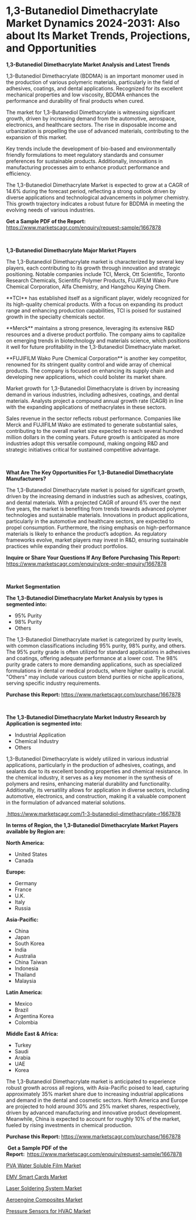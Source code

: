 <p><h1>1,3-Butanediol Dimethacrylate Market Dynamics 2024-2031: Also about Its Market Trends, Projections, and Opportunities</h1></p><p><strong>1,3-Butanediol Dimethacrylate Market Analysis and Latest Trends</strong></p>
<p><p>1,3-Butanediol Dimethacrylate (BDDMA) is an important monomer used in the production of various polymeric materials, particularly in the field of adhesives, coatings, and dental applications. Recognized for its excellent mechanical properties and low viscosity, BDDMA enhances the performance and durability of final products when cured. </p><p>The market for 1,3-Butanediol Dimethacrylate is witnessing significant growth, driven by increasing demand from the automotive, aerospace, electronics, and healthcare sectors. The rise in disposable income and urbanization is propelling the use of advanced materials, contributing to the expansion of this market. </p><p>Key trends include the development of bio-based and environmentally friendly formulations to meet regulatory standards and consumer preferences for sustainable products. Additionally, innovations in manufacturing processes aim to enhance product performance and efficiency. </p><p>The 1,3-Butanediol Dimethacrylate Market is expected to grow at a CAGR of 14.6% during the forecast period, reflecting a strong outlook driven by diverse applications and technological advancements in polymer chemistry. This growth trajectory indicates a robust future for BDDMA in meeting the evolving needs of various industries.</p></p>
<p><strong>Get a Sample PDF of the Report:&nbsp;</strong> <a href="https://www.marketscagr.com/enquiry/request-sample/1667878?utm_campaign=1173&utm_medium=2&utm_source=Github&utm_content=ia&utm_term=29092024&utm_id=13-butanediol-dimethacrylate">https://www.marketscagr.com/enquiry/request-sample/1667878</a></p>
<p>&nbsp;</p>
<p><strong>1,3-Butanediol Dimethacrylate Major Market Players</strong></p>
<p><p>The 1,3-Butanediol Dimethacrylate market is characterized by several key players, each contributing to its growth through innovation and strategic positioning. Notable companies include TCI, Merck, Ott Scientific, Toronto Research Chemicals, Scientific Polymer Products, FUJIFILM Wako Pure Chemical Corporation, Alfa Chemistry, and Hangzhou Keying Chem.</p><p>**TCI** has established itself as a significant player, widely recognized for its high-quality chemical products. With a focus on expanding its product range and enhancing production capabilities, TCI is poised for sustained growth in the specialty chemicals sector. </p><p>**Merck** maintains a strong presence, leveraging its extensive R&D resources and a diverse product portfolio. The company aims to capitalize on emerging trends in biotechnology and materials science, which positions it well for future profitability in the 1,3-Butanediol Dimethacrylate market.</p><p>**FUJIFILM Wako Pure Chemical Corporation** is another key competitor, renowned for its stringent quality control and wide array of chemical products. The company is focused on enhancing its supply chain and developing new applications, which could bolster its market share.</p><p>Market growth for 1,3-Butanediol Dimethacrylate is driven by increasing demand in various industries, including adhesives, coatings, and dental materials. Analysts project a compound annual growth rate (CAGR) in line with the expanding applications of methacrylates in these sectors.</p><p>Sales revenue in the sector reflects robust performance. Companies like Merck and FUJIFILM Wako are estimated to generate substantial sales, contributing to the overall market size expected to reach several hundred million dollars in the coming years. Future growth is anticipated as more industries adopt this versatile compound, making ongoing R&D and strategic initiatives critical for sustained competitive advantage.</p></p>
<p>&nbsp;</p>
<p><strong>What Are The Key Opportunities For 1,3-Butanediol Dimethacrylate Manufacturers?</strong></p>
<p><p>The 1,3-Butanediol Dimethacrylate market is poised for significant growth, driven by the increasing demand in industries such as adhesives, coatings, and dental materials. With a projected CAGR of around 6% over the next five years, the market is benefiting from trends towards advanced polymer technologies and sustainable materials. Innovations in product applications, particularly in the automotive and healthcare sectors, are expected to propel consumption. Furthermore, the rising emphasis on high-performance materials is likely to enhance the product’s adoption. As regulatory frameworks evolve, market players may invest in R&D, ensuring sustainable practices while expanding their product portfolios.</p></p>
<p><strong>Inquire or Share Your Questions If Any Before Purchasing This Report:</strong> <a href="https://www.marketscagr.com/enquiry/pre-order-enquiry/1667878?utm_campaign=1173&utm_medium=2&utm_source=Github&utm_content=ia&utm_term=29092024&utm_id=13-butanediol-dimethacrylate">https://www.marketscagr.com/enquiry/pre-order-enquiry/1667878</a></p>
<p>&nbsp;</p>
<p><strong>Market Segmentation</strong></p>
<p><strong>The 1,3-Butanediol Dimethacrylate Market Analysis by types is segmented into:</strong></p>
<p><ul><li>95% Purity</li><li>98% Purity</li><li>Others</li></ul></p>
<p><p>The 1,3-Butanediol Dimethacrylate market is categorized by purity levels, with common classifications including 95% purity, 98% purity, and others. The 95% purity grade is often utilized for standard applications in adhesives and coatings, offering adequate performance at a lower cost. The 98% purity grade caters to more demanding applications, such as specialized formulations in dental or medical products, where higher quality is crucial. "Others" may include various custom blend purities or niche applications, serving specific industry requirements.</p></p>
<p><strong>Purchase this Report:&nbsp;</strong><a href="https://www.marketscagr.com/purchase/1667878?utm_campaign=1173&utm_medium=2&utm_source=Github&utm_content=ia&utm_term=29092024&utm_id=13-butanediol-dimethacrylate">https://www.marketscagr.com/purchase/1667878</a></p>
<p>&nbsp;</p>
<p><strong>The 1,3-Butanediol Dimethacrylate Market Industry Research by Application is segmented into:</strong></p>
<p><ul><li>Industrial Application</li><li>Chemical Industry</li><li>Others</li></ul></p>
<p><p>1,3-Butanediol Dimethacrylate is widely utilized in various industrial applications, particularly in the production of adhesives, coatings, and sealants due to its excellent bonding properties and chemical resistance. In the chemical industry, it serves as a key monomer in the synthesis of polymers and resins, enhancing material durability and functionality. Additionally, its versatility allows for application in diverse sectors, including automotive, electronics, and construction, making it a valuable component in the formulation of advanced material solutions.</p></p>
<p><a href="https://www.marketscagr.com/1-3-butanediol-dimethacrylate-r1667878?utm_campaign=1173&utm_medium=2&utm_source=Github&utm_content=ia&utm_term=29092024&utm_id=13-butanediol-dimethacrylate">&nbsp;https://www.marketscagr.com/1-3-butanediol-dimethacrylate-r1667878</a></p>
<p><strong>In terms of Region, the 1,3-Butanediol Dimethacrylate Market Players available by Region are:</strong></p>
<p>
    <p> <strong> North America: </strong>
        <ul>
            <li>United States</li>
            <li>Canada</li>
        </ul>
        </p> 
    <p> <strong> Europe: </strong>
        <ul>
            <li>Germany</li>
            <li>France</li>
            <li>U.K.</li>
            <li>Italy</li>
            <li>Russia</li>
        </ul>
        </p> 
    <p> <strong> Asia-Pacific: </strong>
        <ul>
            <li>China</li>
            <li>Japan</li>
            <li>South Korea</li>
            <li>India</li>
            <li>Australia</li>
            <li>China Taiwan</li>
            <li>Indonesia</li>
            <li>Thailand</li>
            <li>Malaysia</li>
        </ul>
        </p> 
    <p> <strong> Latin America: </strong>
        <ul>
            <li>Mexico</li>
            <li>Brazil</li>
            <li>Argentina Korea</li>
            <li>Colombia</li>
        </ul>
        </p> 
    <p> <strong> Middle East & Africa: </strong>
        <ul>
            <li>Turkey</li>
            <li>Saudi</li>
            <li>Arabia</li>
            <li>UAE</li>
            <li>Korea</li>
        </ul>
    </p>
    </p>
<p><p>The 1,3-Butanediol Dimethacrylate market is anticipated to experience robust growth across all regions, with Asia-Pacific poised to lead, capturing approximately 35% market share due to increasing industrial applications and demand in the dental and cosmetic sectors. North America and Europe are projected to hold around 30% and 25% market shares, respectively, driven by advanced manufacturing and innovative product development. Meanwhile, China is expected to account for roughly 10% of the market, fueled by rising investments in chemical production.</p></p>
<p><strong>Purchase this Report: </strong><a href="https://www.marketscagr.com/purchase/1667878?utm_campaign=1173&utm_medium=2&utm_source=Github&utm_content=ia&utm_term=29092024&utm_id=13-butanediol-dimethacrylate">https://www.marketscagr.com/purchase/1667878</a></p>
<p>&nbsp;<strong>Get a Sample PDF of the Report:&nbsp;&nbsp;</strong><a href="https://www.marketscagr.com/enquiry/request-sample/1667878?utm_campaign=1173&utm_medium=2&utm_source=Github&utm_content=ia&utm_term=29092024&utm_id=13-butanediol-dimethacrylate">https://www.marketscagr.com/enquiry/request-sample/1667878</a></p>
<p><strong></strong></p>
<p><p><a href="https://www.linkedin.com/pulse/global-pva-water-soluble-film-market-trends-forecasts-strategic-nepsc?utm_campaign=1173&utm_medium=2&utm_source=Github&utm_content=ia&utm_term=29092024&utm_id=13-butanediol-dimethacrylate">PVA Water Soluble Film Market</a></p><p><a href="https://issuu.com/reportprime-2/docs/emv-smart-cards-market-size-2030.pp_9a16439f313b8c?utm_campaign=1173&utm_medium=2&utm_source=Github&utm_content=ia&utm_term=29092024&utm_id=13-butanediol-dimethacrylate">EMV Smart Cards Market</a></p><p><a href="https://www.linkedin.com/pulse/navigating-laser-soldering-system-market-expert-analysis-vlkbf?utm_campaign=1173&utm_medium=2&utm_source=Github&utm_content=ia&utm_term=29092024&utm_id=13-butanediol-dimethacrylate">Laser Soldering System Market</a></p><p><a href="https://www.linkedin.com/pulse/global-aeroengine-composites-market-analysis-key-trends-uk7lc?utm_campaign=1173&utm_medium=2&utm_source=Github&utm_content=ia&utm_term=29092024&utm_id=13-butanediol-dimethacrylate">Aeroengine Composites Market</a></p><p><a href="https://issuu.com/reportprime-2/docs/pressure-sensors-for-hvac-market-si_f2402ce450ebff?utm_campaign=1173&utm_medium=2&utm_source=Github&utm_content=ia&utm_term=29092024&utm_id=13-butanediol-dimethacrylate">Pressure Sensors for HVAC Market</a></p></p>